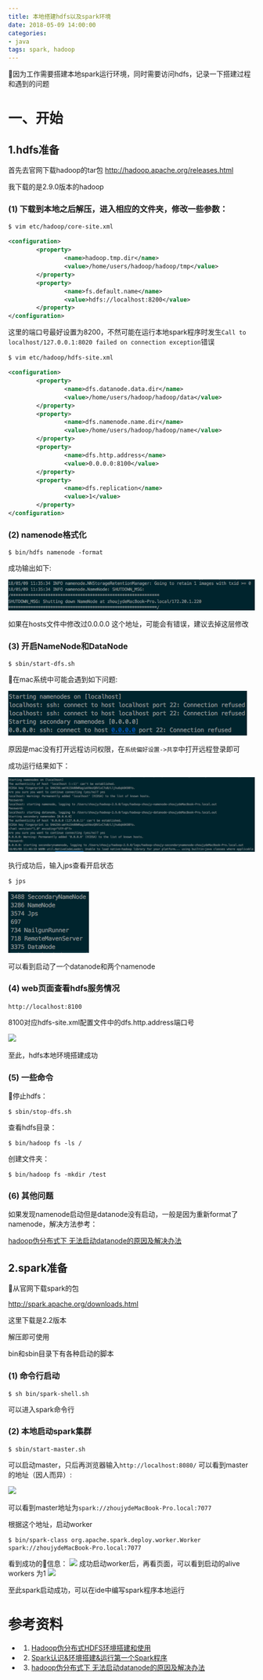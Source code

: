 ```yaml
---
title: 本地搭建hdfs以及spark环境
date: 2018-05-09 14:00:00
categories:
- java
tags: spark, hadoop
---
```


因为工作需要搭建本地spark运行环境，同时需要访问hdfs，记录一下搭建过程和遇到的问题

# 一、开始
## 1.hdfs准备
首先去官网下载hadoop的tar包
http://hadoop.apache.org/releases.html

我下载的是2.9.0版本的hadoop

### (1) 下载到本地之后解压，进入相应的文件夹，修改一些参数：

```
$ vim etc/hadoop/core-site.xml
```

```xml
<configuration>
        <property>
                <name>hadoop.tmp.dir</name>
                <value>/home/users/hadoop/hadoop/tmp</value>
        </property>
        <property>
                <name>fs.default.name</name>
                <value>hdfs://localhost:8200</value>
        </property>
</configuration>

```
这里的端口号最好设置为8200，不然可能在运行本地spark程序时发生```Call to localhost/127.0.0.1:8020 failed on connection exception```错误

```
$ vim etc/hadoop/hdfs-site.xml
```

```xml
<configuration>
        <property>
                <name>dfs.datanode.data.dir</name>
                <value>/home/users/hadoop/hadoop/data</value>
        </property>
        <property>
                <name>dfs.namenode.name.dir</name>
                <value>/home/users/hadoop/hadoop/name</value>
        </property>
        <property>
                <name>dfs.http.address</name>
                <value>0.0.0.0:8100</value>
        </property>
        <property>
                <name>dfs.replication</name>
                <value>1</value>
        </property>
</configuration>
```

### (2) namenode格式化
```
$ bin/hdfs namenode -format
```

成功输出如下:

![成功输出结果](https://github.com/BOSSzz/BOSSzz.github.io/blob/master/_posts/images/hadoop_success.png?raw=true)

如果在hosts文件中修改过0.0.0.0 这个地址，可能会有错误，建议去掉这层修改

### (3) 开启NameNode和DataNode
```
$ sbin/start-dfs.sh
```

在mac系统中可能会遇到如下问题:

![错误](https://github.com/BOSSzz/BOSSzz.github.io/blob/master/_posts/images/hadoop_start_error.png?raw=true)

原因是mac没有打开远程访问权限，在```系统偏好设置->共享```中打开远程登录即可

成功运行结果如下：

![成功](https://github.com/BOSSzz/BOSSzz.github.io/blob/master/_posts/images/hadoop_start_success.png?raw=true)

执行成功后，输入jps查看开启状态
```
$ jps
```

![jps](https://github.com/BOSSzz/BOSSzz.github.io/blob/master/_posts/images/jps_result.png?raw=true)

可以看到启动了一个datanode和两个namenode

### (4) web页面查看hdfs服务情况

```http://localhost:8100``` 

8100对应hdfs-site.xml配置文件中的dfs.http.address端口号

![](https://github.com/BOSSzz/BOSSzz.github.io/blob/master/_posts/images/hdfs_web.png?raw=true)

至此，hdfs本地环境搭建成功

### (5) 一些命令
停止hdfs：
```
$ sbin/stop-dfs.sh
```

查看hdfs目录：
```
$ bin/hadoop fs -ls /
```

创建文件夹：
```
$ bin/hadoop fs -mkdir /test
```

### (6) 其他问题
如果发现namenode启动但是datanode没有启动，一般是因为重新format了namenode，解决方法参考：

[hadoop伪分布式下 无法启动datanode的原因及解决办法](https://blog.csdn.net/love666666shen/article/details/74350358)


## 2.spark准备
从官网下载spark的包

http://spark.apache.org/downloads.html

这里下载是2.2版本

解压即可使用

bin和sbin目录下有各种启动的脚本

### (1) 命令行启动
```
$ sh bin/spark-shell.sh
```
可以进入spark命令行

### (2) 本地启动spark集群
```
$ sbin/start-master.sh
```
可以启动master，只后再浏览器输入```http://localhost:8080/``` 可以看到master的地址（因人而异）:

![](https://github.com/BOSSzz/BOSSzz.github.io/blob/master/_posts/images/spark_no_worker.png?raw=true)

可以看到master地址为```spark://zhoujydeMacBook-Pro.local:7077```

根据这个地址，启动worker
```
$ bin/spark-class org.apache.spark.deploy.worker.Worker spark://zhoujydeMacBook-Pro.local:7077
```

看到成功的信息：
![](https://github.com/BOSSzz/BOSSzz.github.io/blob/master/_posts/images/spark_worker.png?raw=true)
成功启动worker后，再看页面，可以看到启动的alive workers 为1
![](https://github.com/BOSSzz/BOSSzz.github.io/blob/master/_posts/images/spark_master.png?raw=true)

至此spark启动成功，可以在ide中编写spark程序本地运行



# 参考资料
- 1. [Hadoop伪分布式HDFS环境搭建和使用](https://www.cnblogs.com/blog-of-Fourier/p/7515968.html)
- 2. [Spark认识&环境搭建&运行第一个Spark程序](https://www.cnblogs.com/wonglu/p/5901356.html)
- 3. [hadoop伪分布式下 无法启动datanode的原因及解决办法](https://blog.csdn.net/love666666shen/article/details/74350358)
